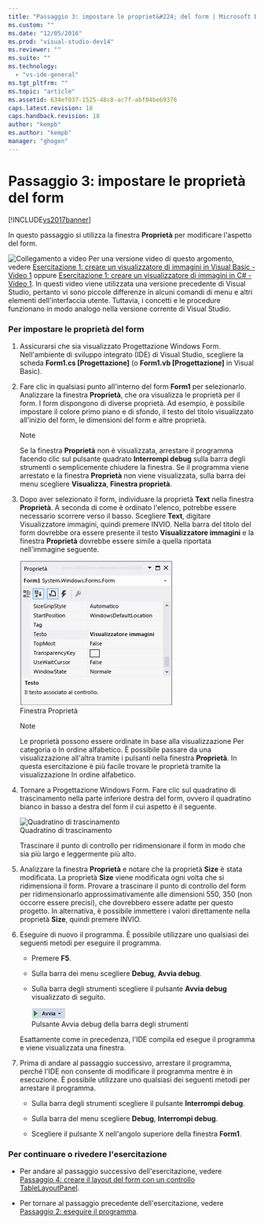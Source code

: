 ```yaml
---
title: "Passaggio 3: impostare le propriet&#224; del form | Microsoft Docs"
ms.custom: ""
ms.date: "12/05/2016"
ms.prod: "visual-studio-dev14"
ms.reviewer: ""
ms.suite: ""
ms.technology: 
  - "vs-ide-general"
ms.tgt_pltfrm: ""
ms.topic: "article"
ms.assetid: 634ef037-1525-48c8-ac7f-abf04be69376
caps.latest.revision: 18
caps.handback.revision: 18
author: "kempb"
ms.author: "kempb"
manager: "ghogen"
---
```

# Passaggio 3: impostare le propriet&#224; del form
[!INCLUDE[vs2017banner](../code-quality/includes/vs2017banner.md)]

In questo passaggio si utilizza la finestra **Proprietà** per modificare l'aspetto del form.  
  
 ![Collegamento a video](../data-tools/media/playvideo.png "PlayVideo") Per una versione video di questo argomento, vedere [Esercitazione 1: creare un visualizzatore di immagini in Visual Basic \- Video 1](http://go.microsoft.com/fwlink/?LinkId=205209) oppure [Esercitazione 1: creare un visualizzatore di immagini in C\# \- Video 1](http://go.microsoft.com/fwlink/?LinkId=205199).  In questi video viene utilizzata una versione precedente di Visual Studio, pertanto vi sono piccole differenze in alcuni comandi di menu e altri elementi dell'interfaccia utente.  Tuttavia, i concetti e le procedure funzionano in modo analogo nella versione corrente di Visual Studio.  
  
### Per impostare le proprietà del form  
  
1.  Assicurarsi che sia visualizzato Progettazione Windows Form.  Nell'ambiente di sviluppo integrato \(IDE\) di Visual Studio, scegliere la scheda **Form1.cs \[Progettazione\]** \(o **Form1.vb \[Progettazione\]** in Visual Basic\).  
  
2.  Fare clic in qualsiasi punto all'interno del form **Form1** per selezionarlo.  Analizzare la finestra **Proprietà**, che ora visualizza le proprietà per il form.  I form dispongono di diverse proprietà.  Ad esempio, è possibile impostare il colore primo piano e di sfondo, il testo del titolo visualizzato all'inizio del form, le dimensioni del form e altre proprietà.  
  
    > [!NOTE]
    >  Se la finestra **Proprietà** non è visualizzata, arrestare il programma facendo clic sul pulsante quadrato **Interrompi debug** sulla barra degli strumenti o semplicemente chiudere la finestra.  Se il programma viene arrestato e la finestra **Proprietà** non viene visualizzata, sulla barra dei menu scegliere **Visualizza**, **Finestra proprietà**.  
  
3.  Dopo aver selezionato il form, individuare la proprietà **Text** nella finestra **Proprietà**.  A seconda di come è ordinato l'elenco, potrebbe essere necessario scorrere verso il basso.  Scegliere **Text**, digitare Visualizzatore immagini, quindi premere INVIO.  Nella barra del titolo del form dovrebbe ora essere presente il testo **Visualizzatore immagini** e la finestra **Proprietà** dovrebbe essere simile a quella riportata nell'immagine seguente.  
  
     ![Finestra Proprietà](../ide/media/express_edittextproperty.png "Express\_EditTextProperty")  
Finestra Proprietà  
  
    > [!NOTE]
    >  Le proprietà possono essere ordinate in base alla visualizzazione Per categoria o In ordine alfabetico.  È possibile passare da una visualizzazione all'altra tramite i pulsanti nella finestra **Proprietà**.  In questa esercitazione è più facile trovare le proprietà tramite la visualizzazione In ordine alfabetico.  
  
4.  Tornare a Progettazione Windows Form.  Fare clic sul quadratino di trascinamento nella parte inferiore destra del form, ovvero il quadratino bianco in basso a destra del form il cui aspetto è il seguente.  
  
     ![Quadratino di trascinamento](../ide/media/express_bottomrt_drag.png "Express\_BottomRT\_Drag")  
Quadratino di trascinamento  
  
     Trascinare il punto di controllo per ridimensionare il form in modo che sia più largo e leggermente più alto.  
  
5.  Analizzare la finestra **Proprietà** e notare che la proprietà **Size** è stata modificata.  La proprietà **Size** viene modificata ogni volta che si ridimensiona il form.  Provare a trascinare il punto di controllo del form per ridimensionarlo approssimativamente alle dimensioni 550, 350 \(non occorre essere precisi\), che dovrebbero essere adatte per questo progetto.  In alternativa, è possibile immettere i valori direttamente nella proprietà **Size**, quindi premere INVIO.  
  
6.  Eseguire di nuovo il programma.  È possibile utilizzare uno qualsiasi dei seguenti metodi per eseguire il programma.  
  
    -   Premere **F5**.  
  
    -   Sulla barra dei menu scegliere **Debug**, **Avvia debug**.  
  
    -   Sulla barra degli strumenti scegliere il pulsante **Avvia debug** visualizzato di seguito.  
  
         ![Pulsante della barra degli strumenti Avvia debug](../ide/media/express_icondebug.png "Express\_IconDebug")  
Pulsante Avvia debug della barra degli strumenti  
  
     Esattamente come in precedenza, l'IDE compila ed esegue il programma e viene visualizzata una finestra.  
  
7.  Prima di andare al passaggio successivo, arrestare il programma, perché l'IDE non consente di modificare il programma mentre è in esecuzione.  È possibile utilizzare uno qualsiasi dei seguenti metodi per arrestare il programma.  
  
    -   Sulla barra degli strumenti scegliere il pulsante **Interrompi debug**.  
  
    -   Sulla barra del menu scegliere **Debug**, **Interrompi debug**.  
  
    -   Scegliere il pulsante X nell'angolo superiore della finestra **Form1**.  
  
### Per continuare o rivedere l'esercitazione  
  
-   Per andare al passaggio successivo dell'esercitazione, vedere [Passaggio 4: creare il layout del form con un controllo TableLayoutPanel](../ide/step-4-lay-out-your-form-with-a-tablelayoutpanel-control.md).  
  
-   Per tornare al passaggio precedente dell'esercitazione, vedere [Passaggio 2: eseguire il programma](../ide/step-2-run-your-program.md).